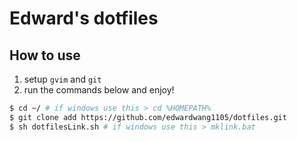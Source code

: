 Edward's dotfiles
========

## How to use

1. setup `gvim` and `git`
2. run the commands below and enjoy!
```bash
$ cd ~/ # if windows use this > cd %HOMEPATH%
$ git clone add https://github.com/edwardwang1105/dotfiles.git
$ sh dotfilesLink.sh # if windows use this > mklink.bat
```
